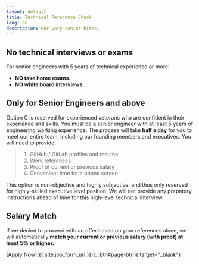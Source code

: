 ```yaml
---
layout: default
title: Technical Reference Check
lang: en
description: For very senior hires.
---
```




## No technical interviews or exams

For senior engineers with 5 years of technical experience or more:

* **NO take home exams.**
* **NO white board interviews.**

## Only for Senior Engineers and above

Option C is reserved for experienced veterans who are confident in their experience and skills. You must be a senior engineer with at least 5 years of engineering working experience. The process will take **half a day** for you to meet our entire team, including our founding members and executives. You will need to provide:

> 1. GitHub / GitLab profiles and resume
> 2. Work references
> 3. Proof of current or previous salary
> 4. Convenient time for a phone screen

This option is non-objective and highly subjective, and thus only reserved for highly-skilled executive level position. We will not provide any prepatory instructions ahead of time for this high-level technical interview.

## Salary Match

If we decied to proceed with an offer based on your references alone, we will automatically **match your current or previous salary (with proof) at least 5% or higher.**

[Apply Now]({{ site.job_form_url }}){: .btn#page-btn}{:target="_blank"}

<br>
